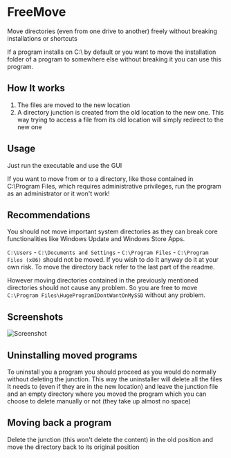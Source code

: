 # FreeMove
Move directories (even from one drive to another) freely without breaking installations or shortcuts

If a program installs on C:\ by default or you want to move the installation folder of a program to somewhere else without breaking it you can use this program.
## How It works
1. The files are moved to the new location
2. A directory junction is created from the old location to the new one. This way trying to access a file from its old location will simply redirect to the new one
## Usage
Just run the executable and use the GUI

If you want to move from or to a directory, like those contained in C:\Program Files, which requires administrative privileges, run the program as an administrator or it won't work!

## Recommendations
You should not move important system directories as they can break core functionalities like Windows Update and Windows Store Apps.

`C:\Users` - `C:\Documents and Settings` - `C:\Program Files` - `C:\Program Files (x86)` should not be moved. If you wish to do It anyway do it at your own risk. To move the directory back refer to the last part of the readme.

However moving directories contained in the previously mentioned directories should not cause any problem. So you are free to move `C:\Program Files\HugeProgramIDontWantOnMySSD` without any problem.

## Screenshots
![Screenshot](http://i.imgur.com/svWyDZ6.png)

## Uninstalling moved programs
To uninstall you a program you should proceed as you would do normally without deleting the junction. This way the uninstaller will delete all the files It needs to (even if they are in the new location) and leave the junction file and an empty directory where you moved the program which you can choose to delete manually or not (they take up almost no space)

## Moving back a program
Delete the junction (this won't delete the content) in the old position and move the directory back to its original position
